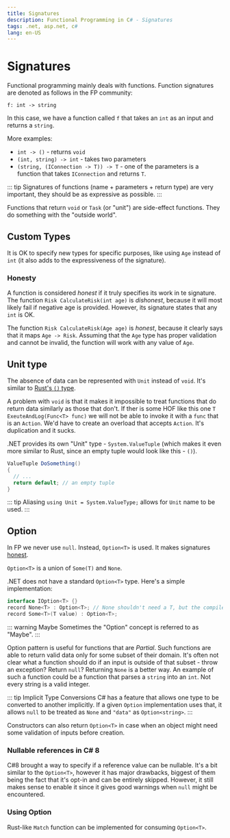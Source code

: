 ```yaml
---
title: Signatures
description: Functional Programming in C# - Signatures
tags: .net, asp.net, c#
lang: en-US
---
```


# Signatures

Functional programming mainly deals with functions. Function signatures are
denoted as follows in the FP community:

`f: int -> string`

In this case, we have a function called `f` that takes an `int` as an input and
returns a `string`.

More examples:

- `int -> ()` - returns `void`
- `(int, string) -> int` - takes two parameters
- `(string, (IConnection -> T)) -> T` - one of the parameters is a function that
  takes `IConnection` and returns `T`.

::: tip
Signatures of functions (name + parameters + return type) are very important,
they should be as expressive as possible.
:::

Functions that return `void` or `Task` (or "unit") are side-effect functions.
They do something with the "outside world".

## Custom Types

It is OK to specify new types for specific purposes, like using `Age` instead of
`int` (it also adds to the expressiveness of the signature).

### Honesty

A function is considered *honest* if it truly specifies its work in te
signature. The function `Risk CalculateRisk(int age)` is *dishonest*, because it
will most likely fail if negative age is provided. However, its signature states
that any `int` is OK.

The function `Risk CalculateRisk(Age age)` is *honest*, because it clearly says
that it maps `Age -> Risk`. Assuming that the `Age` type has proper validation
and cannot be invalid, the function will work with any value of `Age`.

## Unit type

The absence of data can be represented with `Unit` instead of `void`. It's
similar to [Rust's `()` type](programming/rust/basics.md).

A problem with `void` is that it makes it impossible to treat functions that do
return data similarly as those that don't. If ther is some HOF like this one `T
ExeuteAndLog(Func<T> func)` we will not be able to invoke it with a `func` that
is an  `Action`. We'd have to create an overload that accepts `Action`. It's
duplication and it sucks.

.NET provides its own "Unit" type - `System.ValueTuple` (which makes it even
more similar to Rust, since an empty tuple would look like this - `()`).

```csharp
ValueTuple DoSomething()
{
  // ...
  return default; // an empty tuple
}
```

::: tip Aliasing
`using Unit = System.ValueType;` allows for `Unit` name to be used.
:::

## Option

In FP we never use `null`. Instead, `Option<T>` is used. It makes signatures
[honest](./signatures.md#honesty).

`Option<T>` is a union of `Some(T)` and `None`.

.NET does not have a standard `Option<T>` type. Here's a simple implementation:

```csharp
interface IOption<T> {}
record None<T> : Option<T>; // None shouldn't need a T, but the compiler requires it
record Some<T>(T value) : Option<T>;
```

::: warning Maybe
Sometimes the "Option" concept is referred to as "Maybe".
:::

Option pattern is useful for functions that are *Partial*. Such functions are
able to return valid data only for some subset of their domain. It's often not
clear what a function should do if an input is outside of that subset - throw an
exception? Return `null`? Returning `None` is a better way. An example of such a
function could be a function that parses a `string` into an `int`. Not every
string is a valid integer.

::: tip Implicit Type Conversions
C# has a feature that allows one type to be converted to another implicitly. If
a given `Option` implementation uses that, it allows `null` to be treated as
`None` and `"data"` as `Option<string>`.
:::

Constructors can also return `Option<T>` in case when an object might need some 
validation of inputs before creation.

### Nullable references in C# 8

C#8 brought a way to specify if a reference value can be nullable. It's a bit
similar to the `Option<T>`, however it has major drawbacks, biggest of them
being the fact that it's opt-in and can be entirely skipped.
However, it still makes sense to enable it since it gives good warnings when
`null` might be encountered.

### Using Option

Rust-like `Match` function can be implemented for consuming `Option<T>`.

